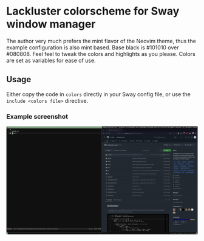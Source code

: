 # Lackluster colorscheme for Sway window manager

The author very much prefers the mint flavor of the Neovim theme, thus the example configuration
is also mint based. Base black is #101010 over #080808. Feel feel to tweak the colors and highlights as you please.
Colors are set as variables for ease of use.

## Usage
Either copy the code in `colors` directly in your Sway config file, 
or use the `include <colors file>` directive.

### Example screenshot
![screenshot](./2025-02-22-22:33.02.png)
